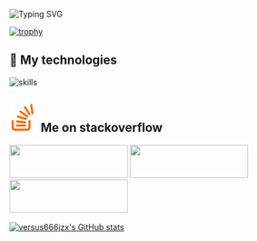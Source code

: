 
![Typing SVG](https://readme-typing-svg.demolab.com/?lines=🧑🏻‍💻+Hi+there!+Thank+you+for+visiting;Hope+we+can+work+together+☕;)


[![trophy](https://github-profile-trophy.vercel.app/?username=versus666jzx&theme=onestar)](https://github.com/ryo-ma/github-profile-trophy)

## 🔧 My technologies

![skills](https://skillicons.dev/icons?i=py,pytorch,stackoverflow,docker,kubernetes,md,git,bash,gitlab,grafana,linux,postgres,sqlite,prometheus&theme=dark)



## ![](images/stack_logo.png) Me on stackoverflow

<a href="https://ru.stackoverflow.com/users/471327/andrew"><img src="https://ru.stackoverflow.com/users/flair/471327.png?theme=dark" width="208" height="58"></a> <a href="https://stackoverflow.com/users/12814459/andrew"><img src="https://stackoverflow.com/users/flair/12814459.png?theme=dark" width="208" height="58"></a> <a href="https://datascience.stackexchange.com/users/127950/andrew"><img src="https://datascience.stackexchange.com/users/flair/127950.png?theme=dark" width="208" height="58" ></a> 

<a href="http://www.github.com/versus666jzx"><img src="https://github-readme-stats.vercel.app/api?username=versus666jzx&show_icons=true&hide=&count_private=true&title_color=0891b2&text_color=10b981&icon_color=0891b2&bg_color=27272a&hide_border=true&show_icons=true" alt="versus666jzx's GitHub stats" /></a>

<!--
**versus666jzx/versus666jzx** is a ✨ _special_ ✨ repository because its `README.md` (this file) appears on your GitHub profile.

Here are some ideas to get you started:


- 🔭 I’m currently working on ...
- 🌱 I’m currently learning ...
- 👯 I’m looking to collaborate on ...
- 🤔 I’m looking for help with ...
- 💬 Ask me about ...
- 📫 How to reach me: ...
- 😄 Pronouns: ...
- ⚡ Fun fact: ...
-->
